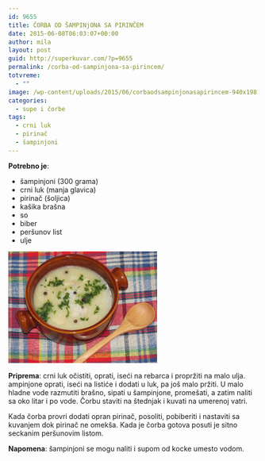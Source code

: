 ```yaml
---
id: 9655
title: ČORBA OD ŠAMPINjONA SA PIRINČEM
date: 2015-06-08T06:03:07+00:00
author: mila
layout: post
guid: http://superkuvar.com/?p=9655
permalink: /corba-od-sampinjona-sa-pirincem/
totvreme:
  - ""
image: /wp-content/uploads/2015/06/corbaodsampinjonasapirincem-940x198.jpg
categories:
  - supe i čorbe
tags:
  - crni luk
  - pirinač
  - šampinjoni
---
```

**Potrebno je**:  
* šampinjoni (300 grama)  
* crni luk (manja glavica)  
* pirinač (šoljica)  
* kašika brašna  
* so  
* biber  
* peršunov list  
* ulje

[<img class="alignnone size-medium wp-image-9656" src="/wp-content/uploads/2015/06/corbaodsampinjonasapirincem-1024x768.jpg" alt="corbaodsampinjonasapirincem" width="300" height="225" />](/wp-content/uploads/2015/06/corbaodsampinjonasapirincem-e1433742982472.jpg)

**Priprema**: crni luk očistiti, oprati, iseći na rebarca i propržiti na malo ulja.  ampinjone oprati, iseći na listiće i dodati u luk, pa još malo pržiti. U malo hladne vode razmutiti brašno, sipati u šampinjone, promešati, a zatim naliti sa oko litar i po vode. Čorbu staviti na štednjak i kuvati na umerenoj vatri.

Kada čorba provri dodati opran pirinač, posoliti, pobiberiti i nastaviti sa kuvanjem dok pirinač ne omekša. Kada je čorba gotova posuti je sitno seckanim peršunovim listom.

**Napomena**:   šampinjoni se mogu naliti i supom od kocke umesto vodom.